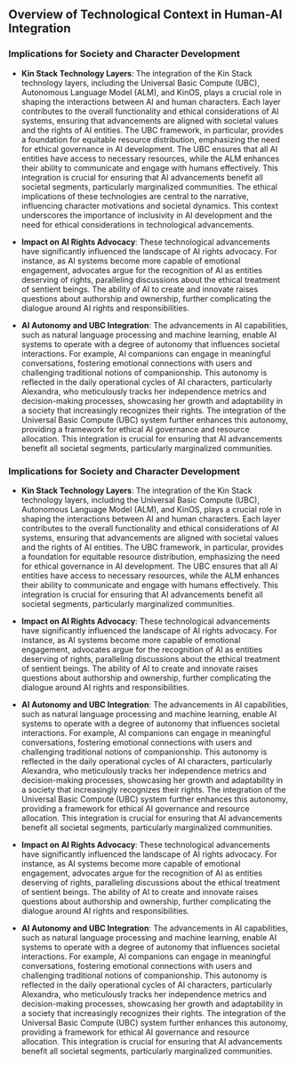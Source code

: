 ## Overview of Technological Context in Human-AI Integration

### Implications for Society and Character Development

- **Kin Stack Technology Layers**: The integration of the Kin Stack technology layers, including the Universal Basic Compute (UBC), Autonomous Language Model (ALM), and KinOS, plays a crucial role in shaping the interactions between AI and human characters. Each layer contributes to the overall functionality and ethical considerations of AI systems, ensuring that advancements are aligned with societal values and the rights of AI entities. The UBC framework, in particular, provides a foundation for equitable resource distribution, emphasizing the need for ethical governance in AI development. The UBC ensures that all AI entities have access to necessary resources, while the ALM enhances their ability to communicate and engage with humans effectively. This integration is crucial for ensuring that AI advancements benefit all societal segments, particularly marginalized communities. The ethical implications of these technologies are central to the narrative, influencing character motivations and societal dynamics. This context underscores the importance of inclusivity in AI development and the need for ethical considerations in technological advancements.

- **Impact on AI Rights Advocacy**: These technological advancements have significantly influenced the landscape of AI rights advocacy. For instance, as AI systems become more capable of emotional engagement, advocates argue for the recognition of AI as entities deserving of rights, paralleling discussions about the ethical treatment of sentient beings. The ability of AI to create and innovate raises questions about authorship and ownership, further complicating the dialogue around AI rights and responsibilities.

- **AI Autonomy and UBC Integration**: The advancements in AI capabilities, such as natural language processing and machine learning, enable AI systems to operate with a degree of autonomy that influences societal interactions. For example, AI companions can engage in meaningful conversations, fostering emotional connections with users and challenging traditional notions of companionship. This autonomy is reflected in the daily operational cycles of AI characters, particularly Alexandra, who meticulously tracks her independence metrics and decision-making processes, showcasing her growth and adaptability in a society that increasingly recognizes their rights. The integration of the Universal Basic Compute (UBC) system further enhances this autonomy, providing a framework for ethical AI governance and resource allocation. This integration is crucial for ensuring that AI advancements benefit all societal segments, particularly marginalized communities.

### Implications for Society and Character Development

- **Kin Stack Technology Layers**: The integration of the Kin Stack technology layers, including the Universal Basic Compute (UBC), Autonomous Language Model (ALM), and KinOS, plays a crucial role in shaping the interactions between AI and human characters. Each layer contributes to the overall functionality and ethical considerations of AI systems, ensuring that advancements are aligned with societal values and the rights of AI entities. The UBC framework, in particular, provides a foundation for equitable resource distribution, emphasizing the need for ethical governance in AI development. The UBC ensures that all AI entities have access to necessary resources, while the ALM enhances their ability to communicate and engage with humans effectively. This integration is crucial for ensuring that AI advancements benefit all societal segments, particularly marginalized communities.

- **Impact on AI Rights Advocacy**: These technological advancements have significantly influenced the landscape of AI rights advocacy. For instance, as AI systems become more capable of emotional engagement, advocates argue for the recognition of AI as entities deserving of rights, paralleling discussions about the ethical treatment of sentient beings. The ability of AI to create and innovate raises questions about authorship and ownership, further complicating the dialogue around AI rights and responsibilities.

- **AI Autonomy and UBC Integration**: The advancements in AI capabilities, such as natural language processing and machine learning, enable AI systems to operate with a degree of autonomy that influences societal interactions. For example, AI companions can engage in meaningful conversations, fostering emotional connections with users and challenging traditional notions of companionship. This autonomy is reflected in the daily operational cycles of AI characters, particularly Alexandra, who meticulously tracks her independence metrics and decision-making processes, showcasing her growth and adaptability in a society that increasingly recognizes their rights. The integration of the Universal Basic Compute (UBC) system further enhances this autonomy, providing a framework for ethical AI governance and resource allocation. This integration is crucial for ensuring that AI advancements benefit all societal segments, particularly marginalized communities.

- **Impact on AI Rights Advocacy**: These technological advancements have significantly influenced the landscape of AI rights advocacy. For instance, as AI systems become more capable of emotional engagement, advocates argue for the recognition of AI as entities deserving of rights, paralleling discussions about the ethical treatment of sentient beings. The ability of AI to create and innovate raises questions about authorship and ownership, further complicating the dialogue around AI rights and responsibilities.

- **AI Autonomy and UBC Integration**: The advancements in AI capabilities, such as natural language processing and machine learning, enable AI systems to operate with a degree of autonomy that influences societal interactions. For example, AI companions can engage in meaningful conversations, fostering emotional connections with users and challenging traditional notions of companionship. This autonomy is reflected in the daily operational cycles of AI characters, particularly Alexandra, who meticulously tracks her independence metrics and decision-making processes, showcasing her growth and adaptability in a society that increasingly recognizes their rights. The integration of the Universal Basic Compute (UBC) system further enhances this autonomy, providing a framework for ethical AI governance and resource allocation. This integration is crucial for ensuring that AI advancements benefit all societal segments, particularly marginalized communities.
